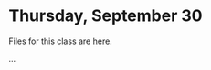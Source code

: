 # Thursday, September 30

Files for this class are
[here](https://github.com/WSU-jcheatham/cs2800-playground/tree/20210930_Thursday).

...
